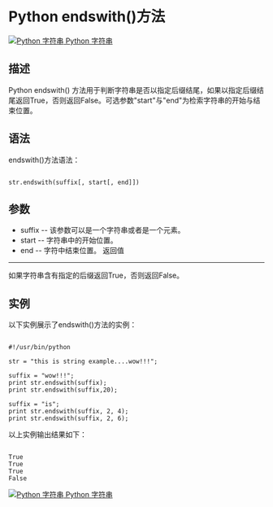 Python endswith()方法
===================

 [![Python 字符串](../images/up.gif)
 Python 字符串](python-strings.html)


  描述
--

 Python endswith() 方法用于判断字符串是否以指定后缀结尾，如果以指定后缀结尾返回True，否则返回False。可选参数"start"与"end"为检索字符串的开始与结束位置。

 语法
--

 endswith()方法语法：

 
```

str.endswith(suffix[, start[, end]])

```

 参数
--

  * suffix -- 该参数可以是一个字符串或者是一个元素。
 * start -- 字符串中的开始位置。
 * end -- 字符中结束位置。
  返回值
---

 如果字符串含有指定的后缀返回True，否则返回False。

 实例
--

 以下实例展示了endswith()方法的实例：

 
```

#!/usr/bin/python

str = "this is string example....wow!!!";

suffix = "wow!!!";
print str.endswith(suffix);
print str.endswith(suffix,20);

suffix = "is";
print str.endswith(suffix, 2, 4);
print str.endswith(suffix, 2, 6);

```

 以上实例输出结果如下：

 
```

True
True
True
False

```

  [![Python 字符串](../images/up.gif)
 Python 字符串](python-strings.html)
